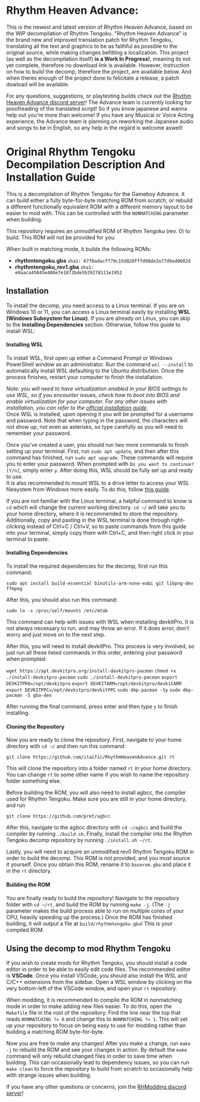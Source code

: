 # Rhythm Heaven Advance:
This is the newest and latest version of Rhythm Heaven Advance, based on the WIP decompilation of Rhythm Tengoku.
"Rhythm Heaven Advance" is the brand new and improved translation patch for Rhythm Tengoku, translating all the text and graphics to be as faithful as possible to the original source, while making changes befitting a localization.
This project (as well as the decompilation itself) **is a Work In Progress!**, meaning its not yet complete, therefore no download link is available.
However, instruction on how to build the decomp, therefore the project, are available below. And when theres enough of the project done to felicitate a release, a patch dowload will be available.

For any questions, suggestions, or playtesting builds check out the [Rhythm Heaven Advance discord server](https://discord.gg/8PET8w8PU8)!
The Advance team is currently looking for proofreading of the translated script!
So if you know japanese and wanna help out you're more than welcome!
If you have any Musical or Voice Acting experience, the Advance team is planning on reworking the Japanese audio and songs to be in English, so any help in the regard is welcome aswell!

# Original Rhythm Tengoku Decompilation Description And Installation Guide

This is a decompilation of Rhythm Tengoku for the Gameboy Advance. It can build either a fully byte-for-byte matching ROM from scratch, or rebuild a different functionally equivalent ROM with a different memory layout to be easier to mod with. This can be controlled with the `NONMATCHING` parameter when building.

This repository requires an unmodified ROM of Rhythm Tengoku (rev. 0) to build. This ROM will not be provided for you.

When built in matching mode, it builds the following ROMs:

* **rhythmtengoku.gba** `sha1: 67f8adacff79c15d028fffd90de3a77d9ad0602d`
* **rhythmtengoku_rev1.gba** `sha1: e0aaca45045e408e7e1072bde5b39278111e1952`


## Installation

To install the decomp, you need access to a Linux terminal. If you are on Windows 10 or 11, you can access a Linux terminal easily by installing **WSL (Windows Subsystem for Linux)**. If you are already on Linux, you can skip to the **Installing Dependencies** section. Otherwise, follow this guide to install WSL:

#### Installing WSL

To install WSL, first open up either a Command Prompt or Windows PowerShell window as an administrator. Run the command `wsl --install` to automatically install WSL defaulting to the Ubuntu distribution. Once the process finishes, restart your computer to finish the installation.

*Note: you will need to have virtualization enabled in your BIOS settings to use WSL, so if you encounter issues, check how to boot into BIOS and enable virtualization for your computer. For any other issues with installation, you can refer to the [official installation guide](https://docs.microsoft.com/en-us/windows/wsl/install).*
<br>
Once WSL is installed, upon opening it you will be prompted for a username and password. Note that when typing in the password, the characters will not show up, not even as asterisks, so type carefully as you will need to remember your password.

Once you've created a user, you should run two more commands to finish setting up your terminal. First, run `sudo apt update`, and then after this command has finished, run `sudo apt upgrade`. These commands will require you to enter your password. When prompted with `Do you want to continue? [Y/n]`, simply enter `y`. After doing this, WSL should be fully set up and ready to use.
<br>
It is also recommended to mount WSL to a drive letter to access your WSL filesystem from Windows more easily. To do this, follow [this guide](https://github.com/HackerN64/HackerSM64/wiki/Mounting-WSL-to-Drive).

If you are not familiar with the Linux terminal, a helpful command to know is `cd` which will change the current working directory. `cd ~/` will take you to your home directory, where it is recommended to store the repository. Additionally, copy and pasting in the WSL terminal is done through right-clicking instead of Ctrl+C / Ctrl+V, so to paste commands from this guide into your terminal, simply copy them with Ctrl+C, and then right click in your terminal to paste.


#### Installing Dependencies

To install the required dependencies for the decomp, first run this command:

`sudo apt install build-essential binutils-arm-none-eabi git libpng-dev ffmpeg`

After this, you should also run this command:

`sudo ln -s /proc/self/mounts /etc/mtab`

This command can help with issues with WSL when installing devkitPro. It is not always necessary to run, and may throw an error. If it does error, don't worry and just move on to the next step.

After this, you will need to install devkitPro. This process is very involved, so just run all these listed commands in this order, entering your password when prompted:

`wget https://apt.devkitpro.org/install-devkitpro-pacman`
`chmod +x ./install-devkitpro-pacman`
`sudo ./install-devkitpro-pacman`
`export DEVKITPRO=/opt/devkitpro`
`export DEVKITARM=/opt/devkitpro/devkitARM`
`export DEVKITPPC=/opt/devkitpro/devkitPPC`
`sudo dkp-pacman -Sy`
`sudo dkp-pacman -S gba-dev`

After running the final command, press enter and then type `y` to finish installing.


#### Cloning the Repository

Now you are ready to clone the repository. First, navigate to your home directory with `cd ~/` and then run this command:

`git clone https://github.com/itaific/RhythmHeavenAdvance.git rt`

This will clone the repository into a folder named `rt` in your home directory. You can change `rt` to some other name if you wish to name the repository folder something else.

Before building the ROM, you will also need to install agbcc, the compiler used for Rhythm Tengoku. Make sure you are still in your home directory, and run

`git clone https://github.com/pret/agbcc`

After this, navigate to the agbcc directory with `cd ~/agbcc` and build the compiler by running `./build.sh`. Finally, install the compiler into the Rhythm Tengoku decomp repository by running `./install.sh ~/rt`.

Lastly, you will need to acquire an unmodified rev0 Rhythm Tengoku ROM in order to build the decomp. This ROM is not provided, and you must source it yourself. Once you obtain this ROM, rename it to `baserom.gba` and place it in the `rt` directory.


#### Building the ROM

You are finally ready to build the repository! Navigate to the repository folder with `cd ~/rt`, and build the ROM by running `make -j`. (The `-j` parameter makes the build process able to run on multiple cores of your CPU, heavily speeding up the process.) Once the ROM has finished building, it will output a file at `build/rhythmtengoku.gba`! This is your compiled ROM.

## Using the decomp to mod Rhythm Tengoku

If you wish to create mods for Rhythm Tengoku, you should install a code editor in order to be able to easily edit code files. The recommended editor is **VSCode**. Once you install VSCode, you should also install the WSL and C/C++ extensions from the sidebar. Open a WSL window by clicking on the very bottom-left of the VSCode window, and open your `rt` repository.

When modding, it is recommended to compile the ROM in nonmatching mode in order to make adding new files easier. To do this, open the `Makefile` file in the root of the repository. Find the line near the top that reads `NONMATCHING ?= 0` and change this to `NONMATCHING ?= 1`. This will set up your repository to focus on being easy to use for modding rather than building a matching ROM byte-for-byte.

Now you are free to make any changes! After you make a change, run `make -j` to rebuild the ROM and see your changes in action. By default the `make` command will only rebuild changed files in order to save time when building. This can occasionally lead to dependency issues, so you can run `make clean` to force the repository to build from scratch to occasionally help with strange issues when building.

If you have any other questions or concerns, join the [RHModding discord server](https://discord.com/invite/ps4rq53)!
